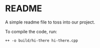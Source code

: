 README
======

A simple readme file to toss into our project.

To compile the code, run:

`++ -o build/hi-there hi-there.cpp`

